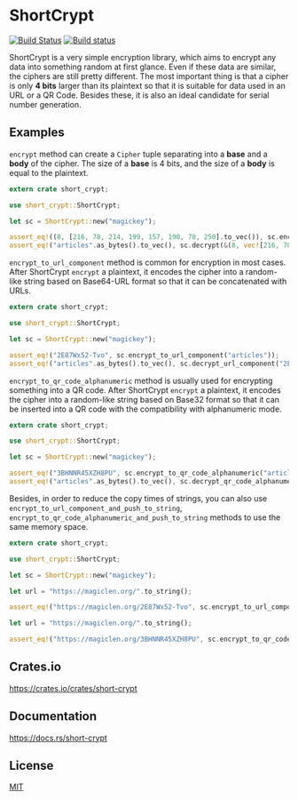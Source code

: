 ShortCrypt
====================

[![Build Status](https://travis-ci.org/magiclen/rust-short-crypt.svg?branch=master)](https://travis-ci.org/magiclen/rust-short-crypt)
[![Build status](https://ci.appveyor.com/api/projects/status/3u3l7kbuc67jhrq8/branch/master?svg=true)](https://ci.appveyor.com/project/magiclen/rust-short-crypt/branch/master)

ShortCrypt is a very simple encryption library, which aims to encrypt any data into something random at first glance.
Even if these data are similar, the ciphers are still pretty different.
The most important thing is that a cipher is only **4 bits** larger than its plaintext so that it is suitable for data used in an URL or a QR Code. Besides these, it is also an ideal candidate for serial number generation.

## Examples

`encrypt` method can create a `Cipher` tuple separating into a **base** and a **body** of the cipher. The size of a **base** is 4 bits, and the size of a **body** is equal to the plaintext.

```rust
extern crate short_crypt;

use short_crypt::ShortCrypt;

let sc = ShortCrypt::new("magickey");

assert_eq!((8, [216, 78, 214, 199, 157, 190, 78, 250].to_vec()), sc.encrypt("articles"));
assert_eq!("articles".as_bytes().to_vec(), sc.decrypt(&(8, vec![216, 78, 214, 199, 157, 190, 78, 250])).unwrap());

```

`encrypt_to_url_component` method is common for encryption in most cases. After ShortCrypt `encrypt` a plaintext, it encodes the cipher into a random-like string based on Base64-URL format so that it can be concatenated with URLs.

```rust
extern crate short_crypt;

use short_crypt::ShortCrypt;

let sc = ShortCrypt::new("magickey");

assert_eq!("2E87Wx52-Tvo", sc.encrypt_to_url_component("articles"));
assert_eq!("articles".as_bytes().to_vec(), sc.decrypt_url_component("2E87Wx52-Tvo").unwrap());
```

`encrypt_to_qr_code_alphanumeric` method is usually used for encrypting something into a QR code. After ShortCrypt `encrypt` a plaintext, it encodes the cipher into a random-like string based on Base32 format so that it can be inserted into a QR code with the compatibility with alphanumeric mode.

```rust
extern crate short_crypt;

use short_crypt::ShortCrypt;

let sc = ShortCrypt::new("magickey");

assert_eq!("3BHNNR45XZH8PU", sc.encrypt_to_qr_code_alphanumeric("articles"));
assert_eq!("articles".as_bytes().to_vec(), sc.decrypt_qr_code_alphanumeric("3BHNNR45XZH8PU").unwrap());
```

Besides, in order to reduce the copy times of strings, you can also use `encrypt_to_url_component_and_push_to_string`, `encrypt_to_qr_code_alphanumeric_and_push_to_string` methods to use the same memory space.

```rust
extern crate short_crypt;

use short_crypt::ShortCrypt;

let sc = ShortCrypt::new("magickey");

let url = "https://magiclen.org/".to_string();

assert_eq!("https://magiclen.org/2E87Wx52-Tvo", sc.encrypt_to_url_component_and_push_to_string("articles", url));

let url = "https://magiclen.org/".to_string();

assert_eq!("https://magiclen.org/3BHNNR45XZH8PU", sc.encrypt_to_qr_code_alphanumeric_and_push_to_string("articles", url));
```

## Crates.io

https://crates.io/crates/short-crypt

## Documentation

https://docs.rs/short-crypt

## License

[MIT](LICENSE)